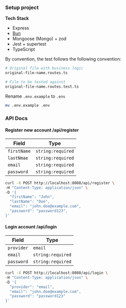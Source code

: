 ### Setup project

**Tech Stack**
* Express
* [Bun](https://bun.sh/docs/installation)
* Mongoose (Mongo) + zod
* Jest + supertest
* TypeScript

By convention, the test follows the following convention:
```sh
# Original file with business logic
original-file-name.routes.ts

# File to be tested against
original-file-name.routes.test.ts
```

Rename `.env.example` to `.env`
```sh
mv .env.example .env
```

### API Docs

#### Register new account /api/register
<table>
  <thead>
    <tr>
      <th>Field</th>
      <th>Type</th>
    </tr>
  </thead>
  <tbody>
    <tr>
      <td>
        <code>firstName</code>
      </td>
      <td>
        <code>string:required</code>
      </td>
    </tr>
    <tr>
      <td>
        <code>lastNmae</code>
      </td>
      <td>
        <code>string:required</code>
      </td>
    </tr>
    <tr>
      <td>
        <code>email</code>
      </td>
      <td>
        <code>string:required</code>
      </td>
    </tr>
    <tr>
      <td>
        <code>password</code>
      </td>
      <td>
        <code>string:required</code>
      </td>
    </tr>
  </tbody>
</table>

```sh
curl -X POST http://localhost:8080/api/register \
-H "Content-Type: application/json" \
-D '{
  "firstName": "John",
  "lastName": "Doe",
  "email": "john.doe@example.com",
  "password": "password123",
}'
```

#### Login account /api/login
<table>
  <thead>
    <tr>
      <th>Field</th>
      <th>Type</th>
    </tr>
  </thead>
  <tbody>
    <tr>
      <td>
        <code>provider</code>
      </td>
      <td>
        <code>email</code>
      </td>
    </tr>
    <tr>
    <tr>
      <td>
        <code>email</code>
      </td>
      <td>
        <code>string:required</code>
      </td>
    </tr>
    <tr>
      <td>
        <code>password</code>
      </td>
      <td>
        <code>string:required</code>
      </td>
    </tr>
  </tbody>
</table>

```sh
curl -X POST http://localhost:8080/api/login \
-H "Content-Type: application/json" \
-D '{
  "provider": "email",
  "email": "john.doe@example.com",
  "password": "password123"
}'
```
